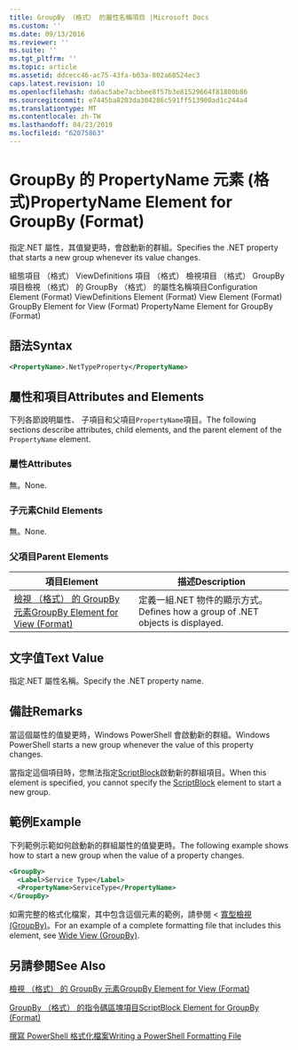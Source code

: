```yaml
---
title: GroupBy （格式） 的屬性名稱項目 |Microsoft Docs
ms.custom: ''
ms.date: 09/13/2016
ms.reviewer: ''
ms.suite: ''
ms.tgt_pltfrm: ''
ms.topic: article
ms.assetid: ddcecc46-ac75-43fa-b03a-802a68524ec3
caps.latest.revision: 10
ms.openlocfilehash: da6ac5abe7acbbee8f57b3e81529664f81800b86
ms.sourcegitcommit: e7445ba8203da304286c591ff513900ad1c244a4
ms.translationtype: MT
ms.contentlocale: zh-TW
ms.lasthandoff: 04/23/2019
ms.locfileid: "62075863"
---
```

# <a name="propertyname-element-for-groupby-format"></a><span data-ttu-id="12841-102">GroupBy 的 PropertyName 元素 (格式)</span><span class="sxs-lookup"><span data-stu-id="12841-102">PropertyName Element for GroupBy (Format)</span></span>

<span data-ttu-id="12841-103">指定.NET 屬性，其值變更時，會啟動新的群組。</span><span class="sxs-lookup"><span data-stu-id="12841-103">Specifies the .NET property that starts a new group whenever its value changes.</span></span>

<span data-ttu-id="12841-104">組態項目 （格式） ViewDefinitions 項目 （格式） 檢視項目 （格式） GroupBy 項目檢視 （格式） 的 GroupBy （格式） 的屬性名稱項目</span><span class="sxs-lookup"><span data-stu-id="12841-104">Configuration Element (Format) ViewDefinitions Element (Format) View Element (Format) GroupBy Element for View (Format) PropertyName Element for GroupBy (Format)</span></span>

## <a name="syntax"></a><span data-ttu-id="12841-105">語法</span><span class="sxs-lookup"><span data-stu-id="12841-105">Syntax</span></span>

```xml
<PropertyName>.NetTypeProperty</PropertyName>
```

## <a name="attributes-and-elements"></a><span data-ttu-id="12841-106">屬性和項目</span><span class="sxs-lookup"><span data-stu-id="12841-106">Attributes and Elements</span></span>

<span data-ttu-id="12841-107">下列各節說明屬性、 子項目和父項目`PropertyName`項目。</span><span class="sxs-lookup"><span data-stu-id="12841-107">The following sections describe attributes, child elements, and the parent element of the `PropertyName` element.</span></span>

### <a name="attributes"></a><span data-ttu-id="12841-108">屬性</span><span class="sxs-lookup"><span data-stu-id="12841-108">Attributes</span></span>

<span data-ttu-id="12841-109">無。</span><span class="sxs-lookup"><span data-stu-id="12841-109">None.</span></span>

### <a name="child-elements"></a><span data-ttu-id="12841-110">子元素</span><span class="sxs-lookup"><span data-stu-id="12841-110">Child Elements</span></span>

<span data-ttu-id="12841-111">無。</span><span class="sxs-lookup"><span data-stu-id="12841-111">None.</span></span>

### <a name="parent-elements"></a><span data-ttu-id="12841-112">父項目</span><span class="sxs-lookup"><span data-stu-id="12841-112">Parent Elements</span></span>

|<span data-ttu-id="12841-113">項目</span><span class="sxs-lookup"><span data-stu-id="12841-113">Element</span></span>|<span data-ttu-id="12841-114">描述</span><span class="sxs-lookup"><span data-stu-id="12841-114">Description</span></span>|
|-------------|-----------------|
|[<span data-ttu-id="12841-115">檢視 （格式） 的 GroupBy 元素</span><span class="sxs-lookup"><span data-stu-id="12841-115">GroupBy Element for View (Format)</span></span>](./groupby-element-for-view-format.md)|<span data-ttu-id="12841-116">定義一組.NET 物件的顯示方式。</span><span class="sxs-lookup"><span data-stu-id="12841-116">Defines how a group of .NET objects is displayed.</span></span>|

## <a name="text-value"></a><span data-ttu-id="12841-117">文字值</span><span class="sxs-lookup"><span data-stu-id="12841-117">Text Value</span></span>

<span data-ttu-id="12841-118">指定.NET 屬性名稱。</span><span class="sxs-lookup"><span data-stu-id="12841-118">Specify the .NET property name.</span></span>

## <a name="remarks"></a><span data-ttu-id="12841-119">備註</span><span class="sxs-lookup"><span data-stu-id="12841-119">Remarks</span></span>

<span data-ttu-id="12841-120">當這個屬性的值變更時，Windows PowerShell 會啟動新的群組。</span><span class="sxs-lookup"><span data-stu-id="12841-120">Windows PowerShell starts a new group whenever the value of this property changes.</span></span>

<span data-ttu-id="12841-121">當指定這個項目時，您無法指定[ScriptBlock](./scriptblock-element-for-groupby-format.md)啟動新的群組項目。</span><span class="sxs-lookup"><span data-stu-id="12841-121">When this element is specified, you cannot specify the [ScriptBlock](./scriptblock-element-for-groupby-format.md) element to start a new group.</span></span>

## <a name="example"></a><span data-ttu-id="12841-122">範例</span><span class="sxs-lookup"><span data-stu-id="12841-122">Example</span></span>

<span data-ttu-id="12841-123">下列範例示範如何啟動新的群組屬性的值變更時。</span><span class="sxs-lookup"><span data-stu-id="12841-123">The following example shows how to start a new group when the value of a property changes.</span></span>

```xml
<GroupBy>
  <Label>Service Type</Label>
  <PropertyName>ServiceType</PropertyName>
</GroupBy>

```

<span data-ttu-id="12841-124">如需完整的格式化檔案，其中包含這個元素的範例，請參閱 <<c0> [ 寬型檢視 (GroupBy)](./wide-view-groupby.md)。</span><span class="sxs-lookup"><span data-stu-id="12841-124">For an example of a complete formatting file that includes this element, see [Wide View (GroupBy)](./wide-view-groupby.md).</span></span>

## <a name="see-also"></a><span data-ttu-id="12841-125">另請參閱</span><span class="sxs-lookup"><span data-stu-id="12841-125">See Also</span></span>

[<span data-ttu-id="12841-126">檢視 （格式） 的 GroupBy 元素</span><span class="sxs-lookup"><span data-stu-id="12841-126">GroupBy Element for View (Format)</span></span>](./groupby-element-for-view-format.md)

[<span data-ttu-id="12841-127">GroupBy （格式） 的指令碼區塊項目</span><span class="sxs-lookup"><span data-stu-id="12841-127">ScriptBlock Element for GroupBy (Format)</span></span>](./scriptblock-element-for-groupby-format.md)

[<span data-ttu-id="12841-128">撰寫 PowerShell 格式化檔案</span><span class="sxs-lookup"><span data-stu-id="12841-128">Writing a PowerShell Formatting File</span></span>](./writing-a-powershell-formatting-file.md)
